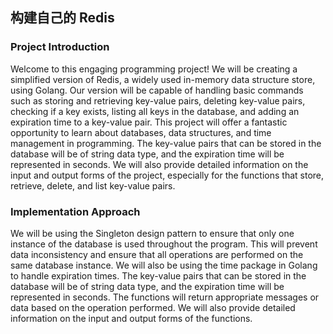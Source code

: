 ## 构建自己的 Redis

### Project Introduction

Welcome to this engaging programming project! We will be creating a simplified version of Redis, a widely used in-memory data structure store, using Golang. Our version will be capable of handling basic commands such as storing and retrieving key-value pairs, deleting key-value pairs, checking if a key exists, listing all keys in the database, and adding an expiration time to a key-value pair. This project will offer a fantastic opportunity to learn about databases, data structures, and time management in programming. The key-value pairs that can be stored in the database will be of string data type, and the expiration time will be represented in seconds. We will also provide detailed information on the input and output forms of the project, especially for the functions that store, retrieve, delete, and list key-value pairs.

### Implementation Approach

We will be using the Singleton design pattern to ensure that only one instance of the database is used throughout the program. This will prevent data inconsistency and ensure that all operations are performed on the same database instance. We will also be using the time package in Golang to handle expiration times. The key-value pairs that can be stored in the database will be of string data type, and the expiration time will be represented in seconds. The functions will return appropriate messages or data based on the operation performed. We will also provide detailed information on the input and output forms of the functions.
